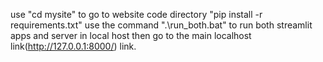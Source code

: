 use "cd mysite" to go to website code directory
"pip install -r requirements.txt"
use the command ".\run_both.bat" to run both streamlit apps and server in local host then go to the main localhost link(http://127.0.0.1:8000/) link.
